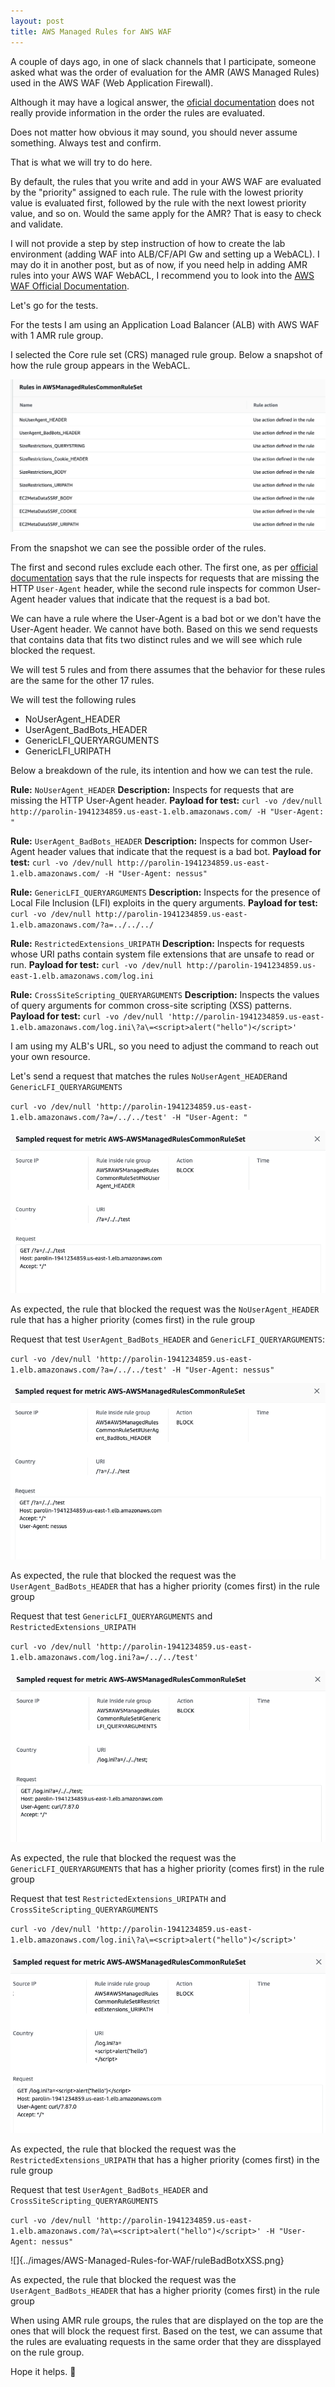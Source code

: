 ```yaml
---
layout: post
title: AWS Managed Rules for AWS WAF
---
```


A couple of days ago, in one of slack channels that I participate, someone asked what was the order of evaluation for the AMR (AWS Managed Rules) used in the AWS WAF (Web Application Firewall).

Although it may have a logical answer, the [oficial documentation](https://docs.aws.amazon.com/waf/latest/developerguide/aws-managed-rule-groups.html) does not really provide information in the order the rules are evaluated. 

Does not matter how obvious it may sound, you should never assume something. Always test and confirm.

That is what we will try to do here.

By default, the rules that you write and add in your AWS WAF are evaluated by the "priority" assigned to each rule. The rule with the lowest priority value is evaluated first, followed by the rule with the next lowest priority value, and so on. Would the same apply for the AMR? That is easy to check and validate.

I will not provide a step by step instruction of how to create the lab environment (adding WAF into ALB/CF/API Gw and setting up a WebACL). I may do it in another post, but as of now, if you need help in adding AMR rules into your AWS WAF WebACL, I recommend you to look into the [AWS WAF Official Documentation](https://docs.aws.amazon.com/waf/latest/developerguide/getting-started.html).

Let's go for the tests.

For the tests I am using an Application Load Balancer (ALB) with AWS WAF with 1 AMR rule group.

I selected the Core rule set (CRS) managed rule group. Below a snapshot of how the rule group appears in the WebACL. 

![](../images/AWS-Managed-Rules-for-WAF/AMR-CRS-rulegroup.png)

From the snapshot we can see the possible order of the rules. 

The first and second rules exclude each other. The first one, as per [official documentation](https://docs.aws.amazon.com/waf/latest/developerguide/aws-managed-rule-groups-baseline.html#aws-managed-rule-groups-baseline-crs) says that the rule inspects for requests that are missing the HTTP `User-Agent` header, while the second rule inspects for common User-Agent header values that indicate that the request is a bad bot.

We can have a rule where the User-Agent is a bad bot or we don't have the User-Agent header. We cannot have both. Based on this we send requests that contains data that fits two distinct rules and we will see which rule blocked the request.

We will test 5 rules and from there assumes that the behavior for these rules are the same for the other 17 rules.

We will test the following rules
* NoUserAgent_HEADER
* UserAgent_BadBots_HEADER
* GenericLFI_QUERYARGUMENTS
* GenericLFI_URIPATH

Below a breakdown of the rule, its intention and how we can test the rule.

**Rule:**  `NoUserAgent_HEADER`
**Description:** Inspects for requests that are missing the HTTP User-Agent header.
**Payload for test:** `curl -vo /dev/null http://parolin-1941234859.us-east-1.elb.amazonaws.com/ -H "User-Agent: "`

**Rule:**  `UserAgent_BadBots_HEADER`
**Description:** Inspects for common User-Agent header values that indicate that the request is a bad bot.
**Payload for test:** `curl -vo /dev/null http://parolin-1941234859.us-east-1.elb.amazonaws.com/ -H "User-Agent: nessus"`

**Rule:**  `GenericLFI_QUERYARGUMENTS`
**Description:** Inspects for the presence of Local File Inclusion (LFI) exploits in the query arguments.
**Payload for test:** `curl -vo /dev/null http://parolin-1941234859.us-east-1.elb.amazonaws.com/?a=../../../`

**Rule:**  `RestrictedExtensions_URIPATH`
**Description:** Inspects for requests whose URI paths contain system file extensions that are unsafe to read or run.
**Payload for test:** `curl -vo /dev/null http://parolin-1941234859.us-east-1.elb.amazonaws.com/log.ini`

**Rule:**  `CrossSiteScripting_QUERYARGUMENTS`
**Description:** Inspects the values of query arguments for common cross-site scripting (XSS) patterns.
**Payload for test:** `curl -vo /dev/null 'http://parolin-1941234859.us-east-1.elb.amazonaws.com/log.ini\?a\=<script>alert("hello")</script>'`


I am using my ALB's URL, so you need to adjust the command to reach out your own resource. 

Let's send a request that matches the rules `NoUserAgent_HEADER`and `GenericLFI_QUERYARGUMENTS`

`curl -vo /dev/null 'http://parolin-1941234859.us-east-1.elb.amazonaws.com/?a=/../../test' -H "User-Agent: "`

![](../images/AWS-Managed-Rules-for-WAF/ruleNoUAxLFI.png)

As expected, the rule that blocked the request was the `NoUserAgent_HEADER` rule that has a higher priority (comes first) in the rule group

Request that test `UserAgent_BadBots_HEADER` and `GenericLFI_QUERYARGUMENTS`:

`curl -vo /dev/null 'http://parolin-1941234859.us-east-1.elb.amazonaws.com/?a=/../../test' -H "User-Agent: nessus"`

![](../images/AWS-Managed-Rules-for-WAF/ruleBadBotsxLFI.png)

As expected, the rule that blocked the request was the `UserAgent_BadBots_HEADER` that has a higher priority (comes first) in the rule group

Request that test `GenericLFI_QUERYARGUMENTS` and `RestrictedExtensions_URIPATH`

`curl -vo /dev/null 'http://parolin-1941234859.us-east-1.elb.amazonaws.com/log.ini?a=/../../test'`

![](../images/AWS-Managed-Rules-for-WAF/ruleLFIxRestrictedExtensions.png)

As expected, the rule that blocked the request was the `GenericLFI_QUERYARGUMENTS` that has a higher priority (comes first) in the rule group

Request that test `RestrictedExtensions_URIPATH` and `CrossSiteScripting_QUERYARGUMENTS`

`curl -vo /dev/null 'http://parolin-1941234859.us-east-1.elb.amazonaws.com/log.ini\?a\=<script>alert("hello")</script>'`

![](../images/AWS-Managed-Rules-for-WAF/ruleRestrictedExtensionxXSS.png)

As expected, the rule that blocked the request was the `RestrictedExtensions_URIPATH` that has a higher priority (comes first) in the rule group

Request that test `UserAgent_BadBots_HEADER` and `CrossSiteScripting_QUERYARGUMENTS`

`curl -vo /dev/null 'http://parolin-1941234859.us-east-1.elb.amazonaws.com/?a\=<script>alert("hello")</script>' -H "User-Agent: nessus"`

![]{../images/AWS-Managed-Rules-for-WAF/ruleBadBotxXSS.png}

As expected, the rule that blocked the request was the `UserAgent_BadBots_HEADER` that has a higher priority (comes first) in the rule group

When using AMR rule groups, the rules that are displayed on the top are the ones that will block the request first. Based on the test, we can assume that the rules are evaluating requests in the same order that they are dissplayed on the rule group.


Hope it helps. 🤘
